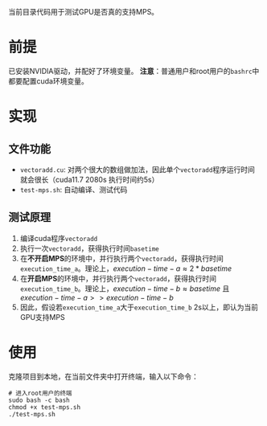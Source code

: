 当前目录代码用于测试GPU是否真的支持MPS。
# 前提
已安装NVIDIA驱动，并配好了环境变量。
**注意**：普通用户和root用户的`bashrc`中都要配置cuda环境变量。
# 实现
## 文件功能
- `vectoradd.cu`: 对两个很大的数组做加法，因此单个`vectoradd`程序运行时间就会很长（cuda11.7 2080s 执行时间约5s）
- `test-mps.sh`: 自动编译、测试代码
## 测试原理
1. 编译cuda程序`vectoradd`
2. 执行一次`vectoradd`，获得执行时间`basetime`
3. 在**不开启MPS**的环境中，并行执行两个`vectoradd`，获得执行时间`execution_time_a`。理论上，$execution-time-a≈2*basetime$
4. 在**开启MPS**的环境中，并行执行两个`vectoradd`，获得执行时间`execution_time_b`。理论上，$execution-time-b≈basetime$ 且 $execution-time-a >> execution-time-b$
5. 因此，假设若`execution_time_a`大于`execution_time_b` 2s以上，即认为当前GPU支持MPS
# 使用
克隆项目到本地，在当前文件夹中打开终端，输入以下命令：
```shell
# 进入root用户的终端
sudo bash -c bash
chmod +x test-mps.sh
./test-mps.sh
```